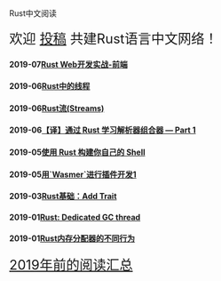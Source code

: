 <div id="read-title">
    <div id="word">Rust中文阅读</div>
</div>
<br>

<div id="read">

<div id="read-join" style="font-size: 1.5rem;">欢迎 <a href="https://github.com/rustlang-cn/rustlang-cn#%E4%BA%8C-rust%E4%B8%AD%E6%96%87%E8%90%A5%E5%85%BB%E8%AE%A1%E5%88%92" target="_black">投稿</a> 共建Rust语言中文网络！</div>

<h4><span id="date"> 2019-07</span><a href="/read/07/practical-rust-web-development-front-end.html">Rust Web开发实战-前端</a></h4>

<h4><span id="date"> 2019-06</span><a href="/read/06/threads-in-rust.html">Rust中的线程</a></h4>

<h4><span id="date"> 2019-06</span><a href="/read/06/rust-streams.html">Rust流(Streams)</a></h4>

<h4><span id="date"> 2019-06</span><a href="/read/06/learning-parser-combinators-with-rust-1.html">【译】通过 Rust 学习解析器组合器 — Part 1</a></h4>

<h4><span id="date"> 2019-05</span><a href="/read/05/Build-Your-Own-Shell-using-Rust.html">使用 Rust 构建你自己的 Shell</a></h4>

<h4><span id="date"> 2019-05</span><a href="/read/05/wasmer-plugin-pt-1.html">用`Wasmer`进行插件开发1</a></h4>

<h4><span id="date"> 2019-03</span><a href="/read/03/rust-bacise-add-trait.html">Rust基础：Add Trait</a></h4>

<h4><span id="date"> 2019-01</span><a href="/read/01/rust-dedicated-gc-thread.html">Rust: Dedicated GC thread</a></h4>

<h4><span id="date"> 2019-01</span><a href="/read/01/rust-memory-allocator.html">Rust内存分配器的不同行为</a></h4>

<div id="read-more" style="font-size: 1.5rem;"><a href="https://github.com/rustlang-cn/resourses/tree/master/article" target="_black">2019年前的阅读汇总</a></div>

</div>
